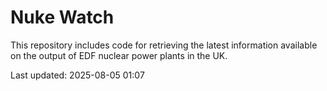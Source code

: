 # Nuke Watch

This repository includes code for retrieving the latest information available on the output of EDF nuclear power plants in the UK.

Last updated: 2025-08-05 01:07